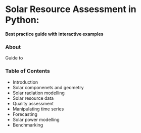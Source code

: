 # Solar Resource Assessment in Python:
**Best practice guide with interactive examples**


### About
Guide to 


### Table of Contents
* Introduction
* Solar componenets and geometry
* Solar radiation modelling
* Solar resource data
* Quality assessment
* Manipulating time series
* Forecasting
* Solar power modelling
* Benchmarking





